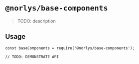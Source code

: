 # `@norlys/base-components`

> TODO: description

## Usage

```
const baseComponents = require('@norlys/base-components');

// TODO: DEMONSTRATE API
```
